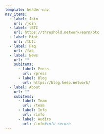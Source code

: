 ```yaml
---
template: header-nav
nav_items:
  - label: Join
    url: /join
  - label: tBTC
    url: https://threshold.network/earn/btc
  - label: Mint
    url: /tbtc
  - label: Faq
    url: /faq
  - label: News
    url: ""
    subitems:
      - label: Press
        url: /press
      - label: Blog
        url: https://blog.keep.network/
  - label: About
    url: ""
    subitems:
      - label: Team
        url: /team
      - label: Info
        url: /info
      - label: Audits
        url: /info#info-secure
---
```

